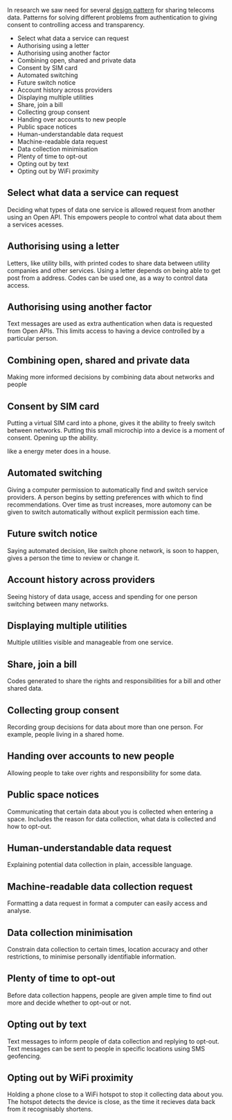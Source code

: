 In research we saw need for several [design pattern](https://vimeo.com/231723090) for sharing telecoms data. Patterns for solving different problems from authentication to giving consent to controlling access and transparency. 

- Select what data a service can request
- Authorising using a letter
- Authorising using another factor
- Combining open, shared and private data
- Consent by SIM card
- Automated switching
- Future switch notice
- Account history across providers
- Displaying multiple utilities
- Share, join a bill
- Collecting group consent
- Handing over accounts to new people
- Public space notices
- Human-understandable data request
- Machine-readable data request
- Data collection minimisation
- Plenty of time to opt-out
- Opting out by text
- Opting out by WiFi proximity 

## Select what data a service can request

Deciding what types of data one service is allowed request from another using an Open API. This empowers people to control what data about them a services acesses. 

## Authorising using a letter

Letters, like utility bills, with printed codes to share data between utility companies and other services. Using a letter depends on being able to get post from a address. Codes can be used one, as a way to control data access.

## Authorising using another factor

Text messages are used as extra authentication when data is requested from Open APIs. This limits access to having a device controlled by a particular person. 

## Combining open, shared and private data

Making more informed decisions by combining data about networks and people

## Consent by SIM card

Putting a virtual SIM card into a phone, gives it the ability to freely switch between networks. Putting this small microchip into a device is a moment of consent. Opening up the ability. 

like a energy meter does in a house.

## Automated switching

Giving a computer permission to automatically find and switch service providers. A person begins by setting preferences with which to find recommendations. Over time as trust increases, more automony can be given to switch automatically without explicit permission each time. 

## Future switch notice

Saying automated decision, like switch phone network, is soon to happen, gives a person the time to review or change it.  

## Account history across providers

Seeing history of data usage, access and spending for one person switching between many networks. 

## Displaying multiple utilities

Multiple utilities visible and manageable from one service.  

## Share, join a bill

Codes generated to share the rights and responsibilities for a bill and other shared data. 


## Collecting group consent

Recording group decisions for data about more than one person. For example, people living in a shared home. 


## Handing over accounts to new people

Allowing people to take over rights and responsibility for some data. 


## Public space notices

Communicating that certain data about you is collected when entering a space. Includes the reason for data collection, what data is collected and how to opt-out. 

## Human-understandable data request

Explaining potential data collection in plain, accessible language. 

## Machine-readable data collection request

Formatting a data request in format a computer can easily access and analyse.  

## Data collection minimisation

Constrain data collection to certain times, location accuracy and other restrictions, to minimise personally identifiable information. 

## Plenty of time to opt-out

Before data collection happens, people are given ample time to find out more and decide whether to opt-out or not. 

## Opting out by text

Text messages to inform people of data collection and replying to opt-out. Text messages can be sent to people in specific locations using SMS geofencing.

## Opting out by WiFi proximity 

Holding a phone close to a WiFi hotspot to stop it collecting data about you. The hotspot detects the device is close, as the time it recieves data back from it recognisably shortens. 




